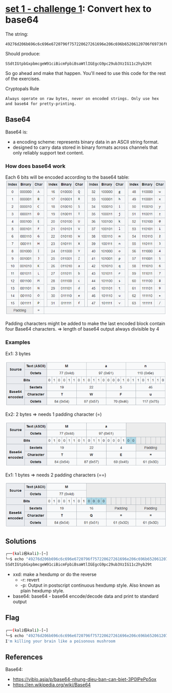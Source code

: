 # **[set 1 - challenge 1](https://cryptopals.com/sets/1/challenges/1): Convert hex to base64**

The string:

```text
49276d206b696c6c696e6720796f757220627261696e206c696b65206120706f69736f6e6f7573206d757368726f6f6d
```

Should produce:

```text
SSdtIGtpbGxpbmcgeW91ciBicmFpbiBsaWtlIGEgcG9pc29ub3VzIG11c2hyb29t
```

So go ahead and make that happen. You'll need to use this code for the rest of the exercises.

Cryptopals Rule

```text
Always operate on raw bytes, never on encoded strings. Only use hex and base64 for pretty-printing.
```

## Base64

Base64 is:

- a encoding scheme: represents binary data in an ASCII string format.
- designed to carry data stored in binary formats across channels that only reliably support text content.

### How does base64 work

Each 6 bits will be encoded according to the base64 table:
![base64-table.png](./pictures/base64-table.png)

Padding characters might be added to make the last encoded block contain four Base64 characters. => length of base64 output always divisible by 4

### Examples

Ex1: 3 bytes

<img src="pictures/Man.png">

Ex2: 2 bytes => needs 1 padding character (=)

<img src="pictures/Ma.png">

Ex1: 1 bytes => needs 2 padding characters (==)

<img src="pictures/M.png">

## Solutions

```bash
┌──(kali㉿kali)-[~]
└─$ echo "49276d206b696c6c696e6720796f757220627261696e206c696b65206120706f69736f6e6f7573206d757368726f6f6d" | xxd -r -p | base64
SSdtIGtpbGxpbmcgeW91ciBicmFpbiBsaWtlIGEgcG9pc29ub3VzIG11c2hyb29t
```

- xxd: make a hexdump or do the reverse
  - -r: revert
  - -p: Output in postscript continuous hexdump style. Also known as plain hexdump style.
- base64: base64 - base64 encode/decode data and print to standard output

## Flag

```bash
┌──(kali㉿kali)-[~]
└─$ echo "49276d206b696c6c696e6720796f757220627261696e206c696b65206120706f69736f6e6f7573206d757368726f6f6d" | xxd -r -p 
I'm killing your brain like a poisonous mushroom 
```

## References

Base64:

- <https://viblo.asia/p/base64-nhung-dieu-ban-can-biet-3P0lPePp5ox>
- <https://en.wikipedia.org/wiki/Base64>
